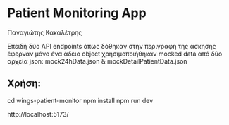 # Patient Monitoring App

Παναγιώτης Κακαλέτρης

Επειδή δύο API endpoints όπως δόθηκαν στην περιγραφή της άσκησης έφερναν μόνο ένα άδειο object χρησιμοποιήθηκαν mocked data από δύο αρχεία json: mock24hData.json & mockDetailPatientData.json

## Χρήση: 
cd wings-patient-monitor
npm install
npm run dev

http://localhost:5173/